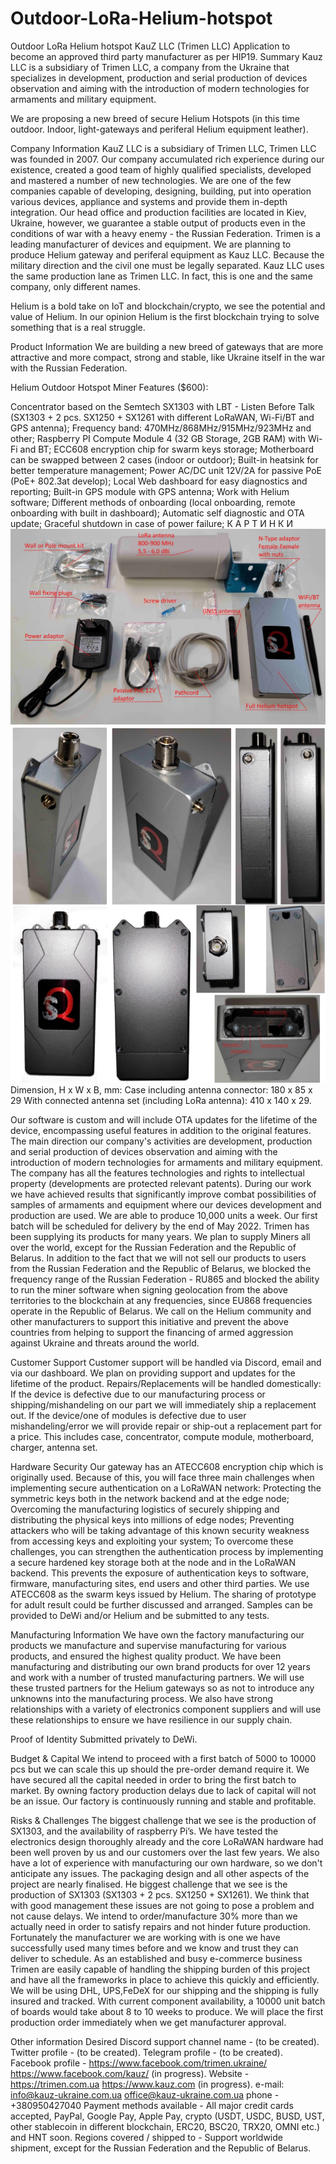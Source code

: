 # Outdoor-LoRa-Helium-hotspot
Outdoor LoRa Helium hotspot
KauZ LLC (Trimen LLC)
Application to become an approved third party manufacturer as per HIP19.
Summary
Kauz LLC is a subsidiary of Trimen LLC, a company from the Ukraine that specializes in development,
production and serial production of devices observation and aiming with the introduction of modern technologies for armaments and military equipment.

We are proposing a new breed of secure Helium Hotspots (in this time outdoor. Indoor, light-gateways and periferal Helium equipment leather).

Company Information
KauZ LLC is a subsidiary of Trimen LLC, Trimen LLC was founded in 2007.
Our company accumulated rich experience during our existence, created a good team of highly qualified specialists, developed and mastered a number of new technologies.
We are one of the few companies capable of developing, designing, building, put into operation various devices, appliance and systems and provide them in-depth integration.
Our head office and production facilities are located in Kiev, Ukraine, however, we guarantee a stable output of products even
in the conditions of war with a heavy enemy - the Russian Federation.
Trimen is a leading manufacturer of devices and equipment.
We are planning to produce Helium gateway and periferal equipment as Kauz LLC. Because the military direction and the civil one must be legally separated.
Kauz LLC uses the same production lane as Trimen LLC. In fact, this is one and the same company, only different names.

Helium is a bold take on IoT and blockchain/crypto, we see the potential and value of Helium.
In our opinion Helium is the first blockchain trying to solve something that is a real struggle.

Product Information
We are building a new breed of gateways that are more attractive and more compact, strong and stable, like Ukraine itself
in the war with the Russian Federation.

Helium Outdoor Hotspot Miner Features ($600):

Concentrator based on the Semtech SX1303 with LBT - Listen Before Talk (SX1303 + 2 pcs. SX1250 + SX1261 with different LoRaWAN, Wi-Fi/BT and GPS antenna);
Frequency band: 470MHz/868MHz/915MHz/923MHz and other;
Raspberry PI Compute Module 4 (32 GB Storage, 2GB RAM) with Wi-Fi and BT;
ECC608 encryption chip for swarm keys storage;
Motherboard can be swapped between 2 cases (indoor or outdoor);
Built-in heatsink for better temperature management;
Power AC/DC unit 12V/2A for passive PoE (PoE+ 802.3at develop);
Local Web dashboard for easy diagnostics and reporting;
Built-in GPS module with GPS antenna;
Work with Helium software;
Different methods of onboarding (local onboarding, remote onboarding with built in dashboard);
Automatic self diagnostic and OTA update;
Graceful shutdown in case of power failure;
   К А Р Т И Н К И
![image](https://github.com/DVdimsaf/Outdoor-LoRa-Helium-hotspot/raw/main/Outdoor_set_2_1.jpg)
![image](https://github.com/DVdimsaf/Outdoor-LoRa-Helium-hotspot/raw/main/Outdoor_photo_hotspot_for_HIP.jpg)
Dimension, H x W x B, mm:
Case including antenna connector: 180 x 85 x 29
With connected antenna set (including LoRa antenna): 410 x 140 x 29.

Our software is custom and will include OTA updates for the lifetime of the device, encompassing useful features in addition to the original features.
The main direction our company's activities are development, production and serial production of devices observation and aiming with the
introduction of modern technologies for armaments and military equipment.
The company has all the features technologies and rights to intellectual property (developments are protected relevant patents).
During our work we have achieved results that significantly improve combat possibilities of samples of armaments and equipment where our
devices development and production are used.
We are able to produce 10,000 units a week. Our first batch will be scheduled for delivery by the end of May 2022.
Trimеn has been supplying its products for many years. We plan to supply Miners all over the world, except for the
Russian Federation and the Republic of Belarus.
In addition to the fact that we will not sell our products to users from the Russian Federation and the
Republic of Belarus, we blocked the frequency range of the Russian Federation - RU865 and blocked the ability to run
the miner software when signing geolocation from the above territories to the blockchain at any frequencies,
since EU868 frequencies operate in the Republic of Belarus.
We call on the Helium community and other manufacturers to support this initiative and prevent the above countries
from helping to support the financing of armed aggression against Ukraine and threats around the world.

Customer Support
Customer support will be handled via Discord, email and via our dashboard. We plan on providing support and updates for the lifetime of the product.
Repairs/Replacements will be handled domestically:
If the device is defective due to our manufacturing process or shipping/mishandeling on our part we will immediately ship a replacement out.
If the device/one of modules is defective due to user mishandeling/error we will provide repair or ship-out a replacement part for a price.
This includes case, concentrator, compute module, motherboard, charger, antenna set.

Hardware Security
Our gateway has an ATECC608 encryption chip which is originally used.
Because of this, you will face three main challenges when implementing secure authentication on a LoRaWAN network:
Protecting the symmetric keys both in the network backend and at the edge node;
Overcoming the manufacturing logistics of securely shipping and distributing the physical keys into millions of edge nodes;
Preventing attackers who will be taking advantage of this known security weakness from accessing keys and exploiting your system;
To overcome these challenges, you can strengthen the authentication process by implementing a secure hardened key storage both at the node and in the LoRaWAN backend.
This prevents the exposure of authentication keys to software, firmware, manufacturing sites, end users and other third parties.
We use ATECC608 as the swarm keys issued by Helium.
The sharing of prototype for adult result could be further discussed and arranged.
Samples can be provided to DeWi and/or Helium and be submitted to any tests.

Manufacturing Information
We have own the factory manufacturing our products we manufacture and supervise manufacturing for various products, and ensured the highest quality product.
We have been manufacturing and distributing our own brand products for over 12 years and work with a number of trusted manufacturing partners.
We will use these trusted partners for the Helium gateways so as not to introduce any unknowns into the manufacturing process.
We also have strong relationships with a variety of electronics component suppliers and will use these relationships to ensure we have resilience in our supply chain.

Proof of Identity
Submitted privately to DeWi.

Budget & Capital
We intend to proceed with a first batch of 5000 to 10000 pcs but we can scale this up should the pre-order demand require it.
We have secured all the capital needed in order to bring the first batch to market.
By owning factory production delays due to lack of capital will not be an issue.
Our factory is continuously running and stable and profitable.

Risks & Challenges
The biggest challenge that we see is the production of SX1303, and the availability of raspberry Pi’s.
We have tested the electronics design thoroughly already and the core LoRaWAN hardware had been well proven by us and our customers over the last few years.
We also have a lot of experience with manufacturing our own hardware, so we don't anticipate any issues.
The packaging design and all other aspects of the project are nearly finalised.
He biggest challenge that we see is the production of SX1303 (SX1303 + 2 pcs. SX1250 + SX1261).
We think that with good management these issues are not going to pose a problem and not cause delays.
We intend to order/manufacture 30% more than we actually need in order to satisfy repairs and not hinder future production.
Fortunately the manufacturer we are working with is one we have successfully used many times before and we know and trust they can deliver to schedule.
As an established and busy e-commerce business Trimen are easily capable of handling the shipping burden of this project and have all the frameworks
in place to achieve this quickly and efficiently.
We will be using DHL, UPS,FeDeX for our shipping and the shipping is fully insured and tracked.
With current component availability, a 10000 unit batch of boards would take about 8 to 10 weeks to produce.
We will place the first production order immediately when we get manufacturer approval.

Other information
Desired Discord support channel name - (to be created).
Twitter profile - (to be created).
Telegram profile - (to be created).
Facebook profile - https://www.facebook.com/trimen.ukraine/
https://www.facebook.com/kauz/ (in progress).
Website - https://trimen.com.ua
https://www.kauz.com (in progress).
e-mail:
info@kauz-ukraine.com.ua
office@kauz-ukraine.com.ua
phone - +380950427040
Payment methods available - All major credit cards accepted, PayPal, Google Pay, Apple Pay,
crypto (USDT, USDC, BUSD, UST, other stablecoin in different blockchain, ERC20, BSC20, TRX20, OMNI etc.) and HNT soon.
Regions covered / shipped to - Support worldwide shipment, except for the Russian Federation and the Republic of Belarus.
